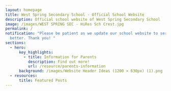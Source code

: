 ```yaml
---
layout: homepage
title: West Spring Secondary School - Official School Website
description: Official school website of West Spring Secondary School
image: /images/WEST SPRING SEC - HiRes Sch Crest.jpg
permalink: /
notification: "Please be patient as we update our school website to serve you
  better. Thank you! "
sections:
  - hero:
      key_highlights:
        - title: Information for Parents
          description: Find out more!
          url: /resource/parents-information
      background: /images/Website Header Ideas (1200 × 630px) (1).png
  - resources:
      title: Featured Posts
---
```

